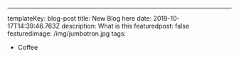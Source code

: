 ---
templateKey: blog-post
title: New Blog here
date: 2019-10-17T14:39:46.763Z
description: What is this
featuredpost: false
featuredimage: /img/jumbotron.jpg
tags:
  - Coffee
